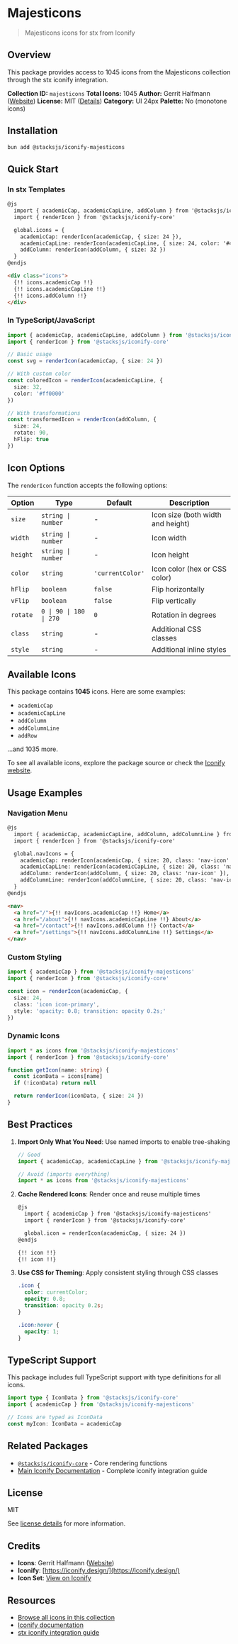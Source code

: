 # Majesticons

> Majesticons icons for stx from Iconify

## Overview

This package provides access to 1045 icons from the Majesticons collection through the stx iconify integration.

**Collection ID:** `majesticons`
**Total Icons:** 1045
**Author:** Gerrit Halfmann ([Website](https://github.com/halfmage/majesticons))
**License:** MIT ([Details](https://github.com/halfmage/majesticons/blob/main/LICENSE))
**Category:** UI 24px
**Palette:** No (monotone icons)

## Installation

```bash
bun add @stacksjs/iconify-majesticons
```

## Quick Start

### In stx Templates

```html
@js
  import { academicCap, academicCapLine, addColumn } from '@stacksjs/iconify-majesticons'
  import { renderIcon } from '@stacksjs/iconify-core'

  global.icons = {
    academicCap: renderIcon(academicCap, { size: 24 }),
    academicCapLine: renderIcon(academicCapLine, { size: 24, color: '#4a90e2' }),
    addColumn: renderIcon(addColumn, { size: 32 })
  }
@endjs

<div class="icons">
  {!! icons.academicCap !!}
  {!! icons.academicCapLine !!}
  {!! icons.addColumn !!}
</div>
```

### In TypeScript/JavaScript

```typescript
import { academicCap, academicCapLine, addColumn } from '@stacksjs/iconify-majesticons'
import { renderIcon } from '@stacksjs/iconify-core'

// Basic usage
const svg = renderIcon(academicCap, { size: 24 })

// With custom color
const coloredIcon = renderIcon(academicCapLine, {
  size: 32,
  color: '#ff0000'
})

// With transformations
const transformedIcon = renderIcon(addColumn, {
  size: 24,
  rotate: 90,
  hFlip: true
})
```

## Icon Options

The `renderIcon` function accepts the following options:

| Option | Type | Default | Description |
|--------|------|---------|-------------|
| `size` | `string \| number` | - | Icon size (both width and height) |
| `width` | `string \| number` | - | Icon width |
| `height` | `string \| number` | - | Icon height |
| `color` | `string` | `'currentColor'` | Icon color (hex or CSS color) |
| `hFlip` | `boolean` | `false` | Flip horizontally |
| `vFlip` | `boolean` | `false` | Flip vertically |
| `rotate` | `0 \| 90 \| 180 \| 270` | `0` | Rotation in degrees |
| `class` | `string` | - | Additional CSS classes |
| `style` | `string` | - | Additional inline styles |

## Available Icons

This package contains **1045** icons. Here are some examples:

- `academicCap`
- `academicCapLine`
- `addColumn`
- `addColumnLine`
- `addRow`

...and 1035 more.

To see all available icons, explore the package source or check the [Iconify website](https://icon-sets.iconify.design/majesticons/).

## Usage Examples

### Navigation Menu

```html
@js
  import { academicCap, academicCapLine, addColumn, addColumnLine } from '@stacksjs/iconify-majesticons'
  import { renderIcon } from '@stacksjs/iconify-core'

  global.navIcons = {
    academicCap: renderIcon(academicCap, { size: 20, class: 'nav-icon' }),
    academicCapLine: renderIcon(academicCapLine, { size: 20, class: 'nav-icon' }),
    addColumn: renderIcon(addColumn, { size: 20, class: 'nav-icon' }),
    addColumnLine: renderIcon(addColumnLine, { size: 20, class: 'nav-icon' })
  }
@endjs

<nav>
  <a href="/">{!! navIcons.academicCap !!} Home</a>
  <a href="/about">{!! navIcons.academicCapLine !!} About</a>
  <a href="/contact">{!! navIcons.addColumn !!} Contact</a>
  <a href="/settings">{!! navIcons.addColumnLine !!} Settings</a>
</nav>
```

### Custom Styling

```typescript
import { academicCap } from '@stacksjs/iconify-majesticons'
import { renderIcon } from '@stacksjs/iconify-core'

const icon = renderIcon(academicCap, {
  size: 24,
  class: 'icon icon-primary',
  style: 'opacity: 0.8; transition: opacity 0.2s;'
})
```

### Dynamic Icons

```typescript
import * as icons from '@stacksjs/iconify-majesticons'
import { renderIcon } from '@stacksjs/iconify-core'

function getIcon(name: string) {
  const iconData = icons[name]
  if (!iconData) return null

  return renderIcon(iconData, { size: 24 })
}
```

## Best Practices

1. **Import Only What You Need**: Use named imports to enable tree-shaking
   ```typescript
   // Good
   import { academicCap, academicCapLine } from '@stacksjs/iconify-majesticons'

   // Avoid (imports everything)
   import * as icons from '@stacksjs/iconify-majesticons'
   ```

2. **Cache Rendered Icons**: Render once and reuse multiple times
   ```html
   @js
     import { academicCap } from '@stacksjs/iconify-majesticons'
     import { renderIcon } from '@stacksjs/iconify-core'

     global.icon = renderIcon(academicCap, { size: 24 })
   @endjs

   {!! icon !!}
   {!! icon !!}
   ```

3. **Use CSS for Theming**: Apply consistent styling through CSS classes
   ```css
   .icon {
     color: currentColor;
     opacity: 0.8;
     transition: opacity 0.2s;
   }

   .icon:hover {
     opacity: 1;
   }
   ```

## TypeScript Support

This package includes full TypeScript support with type definitions for all icons.

```typescript
import type { IconData } from '@stacksjs/iconify-core'
import { academicCap } from '@stacksjs/iconify-majesticons'

// Icons are typed as IconData
const myIcon: IconData = academicCap
```

## Related Packages

- [`@stacksjs/iconify-core`](../iconify-core) - Core rendering functions
- [Main Iconify Documentation](../../docs/iconify.md) - Complete iconify integration guide

## License

MIT

See [license details](https://github.com/halfmage/majesticons/blob/main/LICENSE) for more information.

## Credits

- **Icons**: Gerrit Halfmann ([Website](https://github.com/halfmage/majesticons))
- **Iconify**: [https://iconify.design/](https://iconify.design/)
- **Icon Set**: [View on Iconify](https://icon-sets.iconify.design/majesticons/)

## Resources

- [Browse all icons in this collection](https://icon-sets.iconify.design/majesticons/)
- [Iconify documentation](https://iconify.design/docs/)
- [stx iconify integration guide](../../docs/iconify.md)
